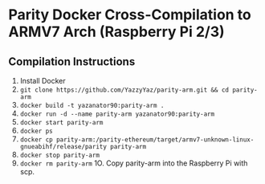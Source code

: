 # Parity Docker Cross-Compilation to ARMV7 Arch (Raspberry Pi 2/3)

## Compilation Instructions
1. Install Docker
2. `git clone https://github.com/YazzyYaz/parity-arm.git && cd parity-arm`
3. `docker build -t yazanator90:parity-arm .`
4. `docker run -d --name parity-arm yazanator90:parity-arm`
5. `docker start parity-arm`
6. `docker ps`
7. `docker cp parity-arm:/parity-ethereum/target/armv7-unknown-linux-gnueabihf/release/parity parity-arm`
8. `docker stop parity-arm`
9. `docker rm parity-arm`
1O. Copy parity-arm into the Raspberry Pi with scp.
